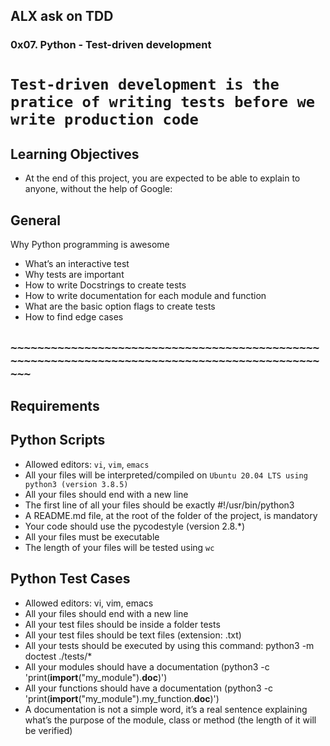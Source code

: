 ## ALX ask on TDD
### 0x07. Python - Test-driven development
# `Test-driven development is the pratice of writing tests before we write production code`
## Learning Objectives
* At the end of this project, you are expected to be able to explain to anyone, without the help of Google:
## General
Why Python programming is awesome
*	What’s an interactive test
*	Why tests are important
*	How to write Docstrings to create tests
*	How to write documentation for each module and function
*	What are the basic option flags to create tests
*	How to find edge cases

## `~~~~~~~~~~~~~~~~~~~~~~~~~~~~~~~~~~~~~~~~~~~~~~~~~~~~~~~~~~~~~~~~~~~~~~~~~~~~~~~~~~~~~~~~~~~~~~~`

## Requirements
## Python Scripts
* Allowed editors: `vi`, `vim`, `emacs`
* All your files will be interpreted/compiled on `Ubuntu 20.04 LTS using python3 (version 3.8.5)`
* All your files should end with a new line
* The first line of all your files should be exactly #!/usr/bin/python3
* A README.md file, at the root of the folder of the project, is mandatory
* Your code should use the pycodestyle (version 2.8.*)
* All your files must be executable
* The length of your files will be tested using `wc`

## Python Test Cases
* Allowed editors: vi, vim, emacs
* All your files should end with a new line
* All your test files should be inside a folder tests
* All your test files should be text files (extension: .txt)
* All your tests should be executed by using this command: python3 -m doctest ./tests/*
* All your modules should have a documentation (python3 -c 'print(__import__("my_module").__doc__)')
* All your functions should have a documentation (python3 -c 'print(__import__("my_module").my_function.__doc__)')
* A documentation is not a simple word, it’s a real sentence explaining what’s the purpose of the module, class or method (the length of it will be verified)
